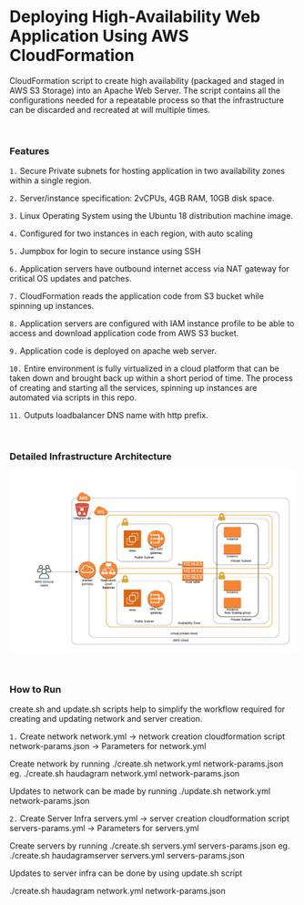 
# Deploying High-Availability Web Application Using AWS CloudFormation

CloudFormation script to create high availability (packaged and staged in AWS S3 Storage) into an Apache Web Server. The script contains all the configurations needed for a repeatable process so that the infrastructure can be discarded and recreated at will multiple times.

<br>

### Features

`1.`  Secure Private subnets for hosting application in two availability zones within a single region.

`2.`  Server/instance specification: 2vCPUs, 4GB RAM, 10GB disk space.

`3.`  Linux Operating System using the Ubuntu 18 distribution machine image.

`4.`  Configured for two instances in each region, with auto scaling

`5.`  Jumpbox for login to secure instance using SSH

`6.`  Application servers have outbound internet access via NAT gateway for critical OS updates and patches.

`7.`  CloudFormation reads the application code from S3 bucket while spinning up instances.

`8.`  Application servers are configured with IAM instance profile to be able to access and download application code from AWS S3 bucket.

`9.` Application code is deployed on apache web server.

`10.` Entire environment is fully virtualized in a cloud platform that can be taken down and brought back up within a short period of time. The process of creating and starting all the services, spinning up instances are automated via scripts in this repo.

`11.` Outputs loadbalancer DNS name with http prefix.

<br>

### Detailed Infrastructure Architecture

![alt text][architecture]

[architecture]: https://github.com/prasadpandari/HACloudFormation/blob/master/HAArchitecture.png "Architecture Diagram"

<br>

### How to Run

create.sh and update.sh scripts help to simplify the workflow required for creating and updating 
network and server creation.

`1.`  Create network
 network.yml -> network creation cloudformation script
 network-params.json -> Parameters for network.yml
 
 Create network by running 
 ./create.sh <some-network-name> network.yml network-params.json
eg. ./create.sh haudagram network.yml network-params.json

 Updates to network can be made by running
 ./update.sh <some-network-name> network.yml network-params.json

`2.` Create Server Infra
 servers.yml -> server creation cloudformation script
 servers-params.yml -> Parameters for servers.yml

 Create servers by running
 ./create.sh <some-server-infra> servers.yml servers-params.json
 eg. ./create.sh haudagramserver servers.yml servers-params.json
 
 Updates to server infra can be done by using update.sh script

./create.sh haudagram network.yml network-params.json
